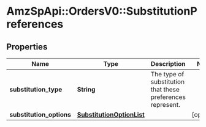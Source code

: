 # AmzSpApi::OrdersV0::SubstitutionPreferences

## Properties
Name | Type | Description | Notes
------------ | ------------- | ------------- | -------------
**substitution_type** | **String** | The type of substitution that these preferences represent. | 
**substitution_options** | [**SubstitutionOptionList**](SubstitutionOptionList.md) |  | [optional] 


